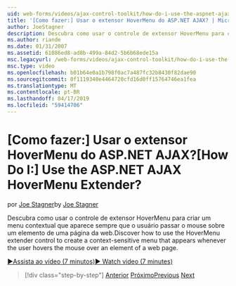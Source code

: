 ```yaml
---
uid: web-forms/videos/ajax-control-toolkit/how-do-i-use-the-aspnet-ajax-hovermenu-extender
title: '[Como fazer:] Usar o extensor HoverMenu do ASP.NET AJAX? | Microsoft Docs'
author: JoeStagner
description: Descubra como usar o controle de extensor HoverMenu para criar um menu contextual que aparece sempre que o usuário passar o mouse sobre um elemento de uma que queremos...
ms.author: riande
ms.date: 01/31/2007
ms.assetid: 61086ed8-ad8b-499a-84d2-5b6b68ede15a
msc.legacyurl: /web-forms/videos/ajax-control-toolkit/how-do-i-use-the-aspnet-ajax-hovermenu-extender
msc.type: video
ms.openlocfilehash: b01b64e0a1b798f0ac7a487fc32b8430f82dae90
ms.sourcegitcommit: 0f1119340e4464720cfd16d0ff15764746ea1fea
ms.translationtype: MT
ms.contentlocale: pt-BR
ms.lasthandoff: 04/17/2019
ms.locfileid: "59414706"
---
```

# <a name="how-do-i-use-the-aspnet-ajax-hovermenu-extender"></a><span data-ttu-id="4fb7c-104">[Como fazer:] Usar o extensor HoverMenu do ASP.NET AJAX?</span><span class="sxs-lookup"><span data-stu-id="4fb7c-104">[How Do I:] Use the ASP.NET AJAX HoverMenu Extender?</span></span>

<span data-ttu-id="4fb7c-105">por [Joe Stagner](https://github.com/JoeStagner)</span><span class="sxs-lookup"><span data-stu-id="4fb7c-105">by [Joe Stagner](https://github.com/JoeStagner)</span></span>

<span data-ttu-id="4fb7c-106">Descubra como usar o controle de extensor HoverMenu para criar um menu contextual que aparece sempre que o usuário passar o mouse sobre um elemento de uma página da web.</span><span class="sxs-lookup"><span data-stu-id="4fb7c-106">Discover how to use the HoverMenu extender control to create a context-sensitive menu that appears whenever the user hovers the mouse over an element of a web page.</span></span>

[<span data-ttu-id="4fb7c-107">&#9654;Assista ao vídeo (7 minutos)</span><span class="sxs-lookup"><span data-stu-id="4fb7c-107">&#9654; Watch video (7 minutes)</span></span>](https://channel9.msdn.com/Blogs/ASP-NET-Site-Videos/how-do-i-use-the-aspnet-ajax-hovermenu-extender)

> [!div class="step-by-step"]
> <span data-ttu-id="4fb7c-108">[Anterior](how-do-i-use-the-aspnet-ajax-filteredtextbox-extender.md)
> [Próximo](how-do-i-use-the-aspnet-ajax-togglebutton-extender.md)</span><span class="sxs-lookup"><span data-stu-id="4fb7c-108">[Previous](how-do-i-use-the-aspnet-ajax-filteredtextbox-extender.md)
[Next](how-do-i-use-the-aspnet-ajax-togglebutton-extender.md)</span></span>
